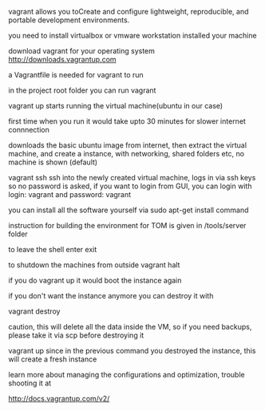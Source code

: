 
vagrant allows you toCreate and configure lightweight, reproducible, and portable development environments.

you need to install virtualbox or vmware workstation installed your machine

download vagrant for your operating system
http://downloads.vagrantup.com

a Vagrantfile is needed for vagrant to run

in the project root folder you can run vagrant

vagrant up
starts running the virtual machine(ubuntu in our case)

first time when you run it would take upto 30 minutes for slower internet connnection

 downloads the basic ubuntu image from internet, then extract the virtual machine, and create a instance, with networking, shared folders etc, no machine is shown (default)



vagrant ssh
ssh into the newly created virtual machine, logs in via ssh keys so no password is asked, if you want to login from GUI, you can login with login: vagrant and password: vagrant


you can install all the software yourself via sudo apt-get install command


instruction for building the environment for TOM is given in /tools/server folder


to leave the shell enter exit


to shutdown the machines from outside
vagrant halt

if you do 
vagrant up
it would boot the instance again



if you don't want the instance anymore you can destroy it with

vagrant destroy

caution, this will delete all the data inside the VM, so if you need backups, please take it via scp before destroying it

vagrant up
since in the previous command you destroyed the instance, this will create a fresh instance



learn more about managing the configurations and optimization, trouble shooting it at 


http://docs.vagrantup.com/v2/














